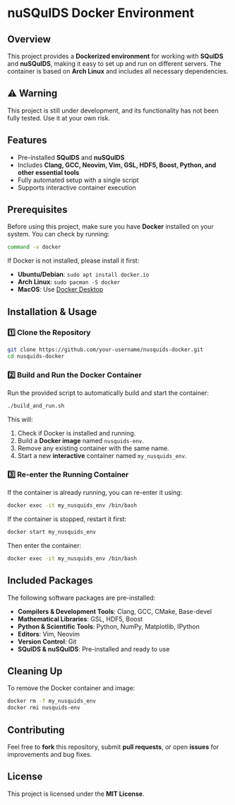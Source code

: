 # nuSQuIDS Docker Environment

## Overview
This project provides a **Dockerized environment** for working with **SQuIDS** and **nuSQuIDS**, making it easy to set up and run on different servers. The container is based on **Arch Linux** and includes all necessary dependencies.

## ⚠ Warning
This project is still under development, and its functionality has not been fully tested. Use it at your own risk.

## Features
- Pre-installed **SQuIDS** and **nuSQuIDS**
- Includes **Clang, GCC, Neovim, Vim, GSL, HDF5, Boost, Python, and other essential tools**
- Fully automated setup with a single script
- Supports interactive container execution

## Prerequisites
Before using this project, make sure you have **Docker** installed on your system. You can check by running:
```sh
command -v docker
```
If Docker is not installed, please install it first:
- **Ubuntu/Debian**: `sudo apt install docker.io`
- **Arch Linux**: `sudo pacman -S docker`
- **MacOS**: Use [Docker Desktop](https://www.docker.com/products/docker-desktop/)

## Installation & Usage
### 1️⃣ Clone the Repository
```sh
git clone https://github.com/your-username/nusquids-docker.git
cd nusquids-docker
```

### 2️⃣ Build and Run the Docker Container
Run the provided script to automatically build and start the container:
```sh
./build_and_run.sh
```
This will:
1. Check if Docker is installed and running.
2. Build a **Docker image** named `nusquids-env`.
3. Remove any existing container with the same name.
4. Start a new **interactive** container named `my_nusquids_env`.

### 3️⃣ Re-enter the Running Container
If the container is already running, you can re-enter it using:
```sh
docker exec -it my_nusquids_env /bin/bash
```
If the container is stopped, restart it first:
```sh
docker start my_nusquids_env
```
Then enter the container:
```sh
docker exec -it my_nusquids_env /bin/bash
```

## Included Packages
The following software packages are pre-installed:
- **Compilers & Development Tools**: Clang, GCC, CMake, Base-devel
- **Mathematical Libraries**: GSL, HDF5, Boost
- **Python & Scientific Tools**: Python, NumPy, Matplotlib, IPython
- **Editors**: Vim, Neovim
- **Version Control**: Git
- **SQuIDS & nuSQuIDS**: Pre-installed and ready to use

## Cleaning Up
To remove the Docker container and image:
```sh
docker rm -f my_nusquids_env
docker rmi nusquids-env
```

## Contributing
Feel free to **fork** this repository, submit **pull requests**, or open **issues** for improvements and bug fixes.

## License
This project is licensed under the **MIT License**.

